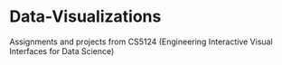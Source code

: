 # Data-Visualizations
Assignments and projects from CS5124 (Engineering Interactive Visual Interfaces for Data Science)
